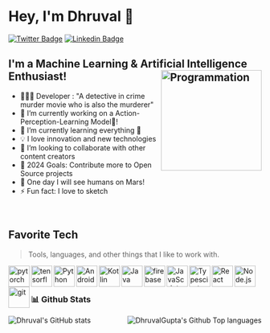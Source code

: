 # Hey, I'm Dhruval 👋

[![Twitter Badge](https://img.shields.io/badge/-@DhruvalGupta4-1ca0f1?style=flat-square&labelColor=1ca0f1&logo=twitter&logoColor=white&link=https://twitter.com/DhruvalGupta4)](https://twitter.com/DhruvalGupta4)  [![Linkedin Badge](https://img.shields.io/badge/-@DhruvalGupta-blue?style=flat-square&logo=Linkedin&logoColor=white&link=https://www.linkedin.com/in/dhruvalgupta/)](https://www.linkedin.com/in/dhruvalgupta/)

## I'm a  Machine Learning &  Artificial Intelligence Enthusiast! <img align="right" src="https://i.giphy.com/media/LmNwrBhejkK9EFP504/200w.webp" alt="Programmation" width="200" />
- 👨🏻‍💻 Developer : "A detective in crime murder movie who is also the murderer"
- 🔭 I’m currently working on a  Action-Perception-Learning Model🤖!
- 🌱 I’m currently learning everything 🤣
- 💡 I love innovation and new technologies
- 👯 I’m looking to collaborate with other content creators
- 🥅 2024 Goals: Contribute more to Open Source projects
- 🚀 One day I will see humans on Mars!
- ⚡ Fun fact: I love to sketch

<br />

<h2 align="left" id="macropower-tech">Favorite Tech</h2>

> Tools, languages, and other things that I like to work with.

<a href="https://pytorch.org/" target="_blank"> <img align="left" src="https://raw.githubusercontent.com/rahul-jha98/github_readme_icons/main/language_and_tools/square/pytorch/pytorch.svg" alt="pytorch" height="42px"/> </a>
<a href="https://www.tensorflow.org" target="_blank"> <img align="left" src="https://raw.githubusercontent.com/rahul-jha98/github_readme_icons/main/language_and_tools/square/tensorflow/tensorflow.svg" alt="tensorflow" height="42px"/> </a> 
<a href="https://www.python.org" target="_blank"><img align="left" alt="Python" height ="42px" src="https://raw.githubusercontent.com/rahul-jha98/github_readme_icons/main/language_and_tools/square/python/python.svg"></a>
<a href="https://developer.android.com" target="_blank"> <img align="left" alt="Android" height ="42px" src="https://raw.githubusercontent.com/rahul-jha98/github_readme_icons/main/language_and_tools/square/android/android.svg"> </a>
<a href="https://kotlinlang.org" target="_blank"><img align="left" alt="Kotlin" height ="42px" src="https://raw.githubusercontent.com/rahul-jha98/github_readme_icons/main/language_and_tools/square/kotlin/kotlin.svg"></a>
<a href="https://www.java.com" target="_blank"><img align="left" alt="Java" height ="42px" src="https://raw.githubusercontent.com/rahul-jha98/github_readme_icons/main/language_and_tools/square/java/java.svg"></a>
<a href="https://firebase.google.com/" target="_blank"> <img align="left" src="https://raw.githubusercontent.com/rahul-jha98/github_readme_icons/main/language_and_tools/square/firebase/firebase.svg" alt="firebase" height ="42px"/> </a>
<a href="https://developer.mozilla.org/en-US/docs/Web/JavaScript" target="_blank"> <img align="left" alt="JavaScript" height ="42px"  src="https://raw.githubusercontent.com/rahul-jha98/github_readme_icons/main/language_and_tools/square/javascript/javascript.svg"> </a>
<a href="https://www.typescriptlang.org/" target="_blank"><img align="left" alt="Typescirpt" height ="42px" src="https://raw.githubusercontent.com/rahul-jha98/github_readme_icons/main/language_and_tools/square/typescript/typescript.svg"></a>
<a href="https://reactjs.org/" target="_blank"> <img align="left" alt="React" height ="42px" src="https://raw.githubusercontent.com/rahul-jha98/github_readme_icons/main/language_and_tools/square/react/react.svg"></a>
<a href="https://nodejs.org" target="_blank"><img align="left" alt="Node.js" height ="42px" src="https://raw.githubusercontent.com/rahul-jha98/github_readme_icons/main/language_and_tools/square/node/node.svg"></a>
<a href="https://git-scm.com/" target="_blank"> <img src="https://raw.githubusercontent.com/rahul-jha98/github_readme_icons/main/language_and_tools/square/git-scm/git-scm.svg" align="left" alt="git" height='42px'/> </a>
<br>
<br>


### 📊 Github Stats
<a>![Dhruval's GitHub stats](https://github-readme-stats.vercel.app/api?username=dhruvalgupta2003&show_icons=true&theme=radical)
<img alt="DhruvalGupta's Github Top languages" src="https://github-readme-stats.vercel.app/api/top-langs/?username=dhruvalgupta2003&layout=compact&hide_border=true&theme=radical" align="right" />
</a>
<br>
